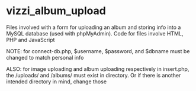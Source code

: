 # vizzi_album_upload
Files involved with a form for uploading an album and storing info into a MySQL database (used with phpMyAdmin). Code for files involve HTML, PHP and JavaScript

NOTE: for connect-db.php, $username, $password, and $dbname must be changed to match personal info

ALSO: for image uploading and album uploading respectively in insert.php, the /uploads/ and /albums/ must exist in directory. Or if there is another intended directory in mind, change those 

